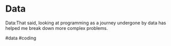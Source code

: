 # Data
Data:That said, looking at programming as a journey undergone by data has helped me break down more complex problems.

#data #coding 